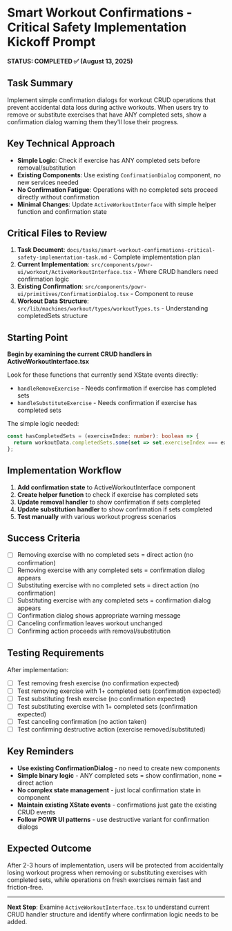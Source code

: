 # Smart Workout Confirmations - Critical Safety Implementation Kickoff Prompt

**STATUS: COMPLETED ✅ (August 13, 2025)**

## Task Summary
Implement simple confirmation dialogs for workout CRUD operations that prevent accidental data loss during active workouts. When users try to remove or substitute exercises that have ANY completed sets, show a confirmation dialog warning them they'll lose their progress.

## Key Technical Approach
- **Simple Logic**: Check if exercise has ANY completed sets before removal/substitution
- **Existing Components**: Use existing `ConfirmationDialog` component, no new services needed
- **No Confirmation Fatigue**: Operations with no completed sets proceed directly without confirmation
- **Minimal Changes**: Update `ActiveWorkoutInterface` with simple helper function and confirmation state

## Critical Files to Review
1. **Task Document**: `docs/tasks/smart-workout-confirmations-critical-safety-implementation-task.md` - Complete implementation plan
2. **Current Implementation**: `src/components/powr-ui/workout/ActiveWorkoutInterface.tsx` - Where CRUD handlers need confirmation logic
3. **Existing Confirmation**: `src/components/powr-ui/primitives/ConfirmationDialog.tsx` - Component to reuse
4. **Workout Data Structure**: `src/lib/machines/workout/types/workoutTypes.ts` - Understanding completedSets structure

## Starting Point
**Begin by examining the current CRUD handlers in ActiveWorkoutInterface.tsx**

Look for these functions that currently send XState events directly:
- `handleRemoveExercise` - Needs confirmation if exercise has completed sets
- `handleSubstituteExercise` - Needs confirmation if exercise has completed sets

The simple logic needed:
```typescript
const hasCompletedSets = (exerciseIndex: number): boolean => {
  return workoutData.completedSets.some(set => set.exerciseIndex === exerciseIndex);
};
```

## Implementation Workflow
1. **Add confirmation state** to ActiveWorkoutInterface component
2. **Create helper function** to check if exercise has completed sets
3. **Update removal handler** to show confirmation if sets completed
4. **Update substitution handler** to show confirmation if sets completed
5. **Test manually** with various workout progress scenarios

## Success Criteria
- [ ] Removing exercise with no completed sets = direct action (no confirmation)
- [ ] Removing exercise with any completed sets = confirmation dialog appears
- [ ] Substituting exercise with no completed sets = direct action (no confirmation)  
- [ ] Substituting exercise with any completed sets = confirmation dialog appears
- [ ] Confirmation dialog shows appropriate warning message
- [ ] Canceling confirmation leaves workout unchanged
- [ ] Confirming action proceeds with removal/substitution

## Testing Requirements
After implementation:
- [ ] Test removing fresh exercise (no confirmation expected)
- [ ] Test removing exercise with 1+ completed sets (confirmation expected)
- [ ] Test substituting fresh exercise (no confirmation expected)
- [ ] Test substituting exercise with 1+ completed sets (confirmation expected)
- [ ] Test canceling confirmation (no action taken)
- [ ] Test confirming destructive action (exercise removed/substituted)

## Key Reminders
- **Use existing ConfirmationDialog** - no need to create new components
- **Simple binary logic** - ANY completed sets = show confirmation, none = direct action
- **No complex state management** - just local confirmation state in component
- **Maintain existing XState events** - confirmations just gate the existing CRUD events
- **Follow POWR UI patterns** - use destructive variant for confirmation dialogs

## Expected Outcome
After 2-3 hours of implementation, users will be protected from accidentally losing workout progress when removing or substituting exercises with completed sets, while operations on fresh exercises remain fast and friction-free.

---

**Next Step**: Examine `ActiveWorkoutInterface.tsx` to understand current CRUD handler structure and identify where confirmation logic needs to be added.
